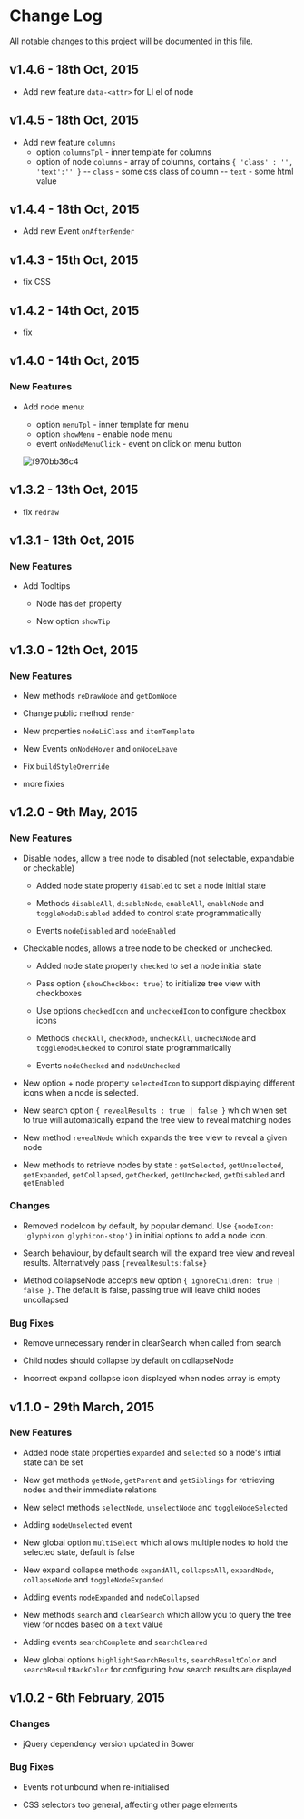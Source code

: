 # Change Log
All notable changes to this project will be documented in this file.

## v1.4.6 - 18th Oct, 2015

 - Add new feature `data-<attr>` for LI el of node


## v1.4.5 - 18th Oct, 2015

 - Add new feature `columns`
 	- option `columnsTpl` - inner template for columns
 	- option of node `columns` - array of columns, contains `{ 'class' : '', 'text':'' }`
 		-- `class` - some css class of column
 		-- `text` - some html value


## v1.4.4 - 18th Oct, 2015

 - Add new Event `onAfterRender`

 
## v1.4.3 - 15th Oct, 2015
 
  - fix CSS
  
## v1.4.2 - 14th Oct, 2015
  
   - fix

 
## v1.4.0 - 14th Oct, 2015

### New Features

 - Add node menu:
 	- option `menuTpl` - inner template for menu 
 	- option `showMenu` - enable node menu 
 	- event `onNodeMenuClick` - event on click on menu button
 	 
 	![f970bb36c4](https://cloud.githubusercontent.com/assets/5524684/10469016/d7b9fa04-721b-11e5-8499-4b097607bf39.jpg)
 
 
## v1.3.2 - 13th Oct, 2015

 - fix `redraw`
 
 
## v1.3.1 - 13th Oct, 2015

### New Features

- Add Tooltips

	- Node has `def` property 

	- New option `showTip`


## v1.3.0 - 12th Oct, 2015

### New Features

- New methods `reDrawNode` and `getDomNode`

- Change public method `render` 

- New properties `nodeLiClass` and `itemTemplate`
	
- New Events `onNodeHover` and `onNodeLeave`

- Fix `buildStyleOverride`

- more fixies



## v1.2.0 - 9th May, 2015

### New Features

- Disable nodes, allow a tree node to disabled (not selectable, expandable or checkable)

	- Added node state property `disabled` to set a node initial state

	- Methods `disableAll`, `disableNode`, `enableAll`, `enableNode` and `toggleNodeDisabled` added to control state programmatically

	- Events `nodeDisabled` and `nodeEnabled`

- Checkable nodes, allows a tree node to be checked or unchecked.

	- Added node state property `checked` to set a node initial state

	- Pass option `{showCheckbox: true}` to initialize tree view with checkboxes

	- Use options `checkedIcon` and `uncheckedIcon` to configure checkbox icons

	- Methods `checkAll`, `checkNode`, `uncheckAll`, `uncheckNode` and `toggleNodeChecked` to control state programmatically

	- Events `nodeChecked` and `nodeUnchecked`

- New option + node property `selectedIcon` to support displaying different icons when a node is selected.

- New search option `{ revealResults : true | false }` which when set to true will automatically expand the tree view to reveal matching nodes

- New method `revealNode` which expands the tree view to reveal a given node

- New methods to retrieve nodes by state : `getSelected`, `getUnselected`, `getExpanded`, `getCollapsed`, `getChecked`, `getUnchecked`, `getDisabled` and `getEnabled`


### Changes
- Removed nodeIcon by default, by popular demand.  Use `{nodeIcon: 'glyphicon glyphicon-stop'}` in initial options to add a node icon.

- Search behaviour, by default search will the expand tree view and reveal results.  Alternatively pass `{revealResults:false}`

- Method collapseNode accepts new option `{ ignoreChildren: true | false }`.  The default is false, passing true will leave child nodes uncollapsed


### Bug Fixes
- Remove unnecessary render in clearSearch when called from search

- Child nodes should collapse by default on collapseNode

- Incorrect expand collapse icon displayed when nodes array is empty




## v1.1.0 - 29th March, 2015 

### New Features

- Added node state properties `expanded` and `selected` so a node's intial state can be set

- New get methods `getNode`, `getParent` and `getSiblings` for retrieving nodes and their immediate relations

- New select methods `selectNode`, `unselectNode` and `toggleNodeSelected`

- Adding `nodeUnselected` event

- New global option `multiSelect` which allows multiple nodes to hold the selected state, default is false

- New expand collapse methods `expandAll`, `collapseAll`, `expandNode`, `collapseNode` and `toggleNodeExpanded`

- Adding events `nodeExpanded` and `nodeCollapsed`

- New methods `search` and `clearSearch` which allow you to query the tree view for nodes based on a `text` value

- Adding events `searchComplete` and `searchCleared`

- New global options `highlightSearchResults`, `searchResultColor` and `searchResultBackColor` for configuring how search results are displayed




## v1.0.2 - 6th February, 2015

### Changes
- jQuery dependency version updated in Bower

### Bug Fixes
- Events not unbound when re-initialised

- CSS selectors too general, affecting other page elements
